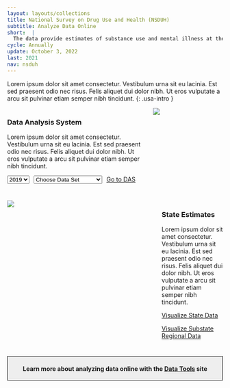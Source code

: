 ```yaml
---
layout: layouts/collections
title: National Survey on Drug Use and Health (NSDUH)
subtitle: Analyze Data Online
short:  |
  The data provide estimates of substance use and mental illness at the national, state, and substate levels. NSDUH data also help to identify the extent of substance use and mental illness among different subgroups, estimate trends over time, and determine the need for treatment services.
cycle: Annually
update: October 3, 2022
last: 2021
nav: nsduh
---
```

<style>
img {
    max-width: 100%;
    max-height: 100%;
}
.box1 { grid-area: box1; }
.box2 { grid-area: box2; }
.box3 { grid-area: box3; }
.box4 { grid-area: box4; }
.box5 { 
  grid-area: box5; 
  border: 1px solid #000;
  text-align: center;
  background-color: #eee;
}
.box6 { grid-area: box6; }
.box7 { grid-area: box7; }

@media screen and (max-width: 799px){
  .bento > div {
    margin-bottom: 15px;
  }
}

@media screen and (min-width: 800px){
  .bento {
    display: grid;
    grid-template-columns: auto;
    grid-template-rows: auto;
    column-gap: 20px;
    row-gap: 25px;
    grid-template-areas:
      "box2 box1 box1"
      "box3 box3 box4"
      "box5 box5 box5"
  }
</style>

Lorem ipsum dolor sit amet consectetur. Vestibulum urna sit eu lacinia. Est sed praesent odio nec risus. Felis aliquet dui dolor nibh. Ut eros vulputate a arcu sit pulvinar etiam semper nibh tincidunt. {: .usa-intro }

<div class="bento">
<div class="box1">
  <img src="https://place-hold.it/500x300" />
</div>
<div class="box2">
<h3>Data Analysis System</h3>
<p>Lorem ipsum dolor sit amet consectetur. Vestibulum urna sit eu lacinia. Est sed praesent odio nec risus. Felis aliquet dui dolor nibh. Ut eros vulputate a arcu sit pulvinar etiam semper nibh tincidunt.</p>
<p class="das-link" style="display: flex; gap: 10px; align-items: baseline;">
  <select class="usa-select" style="max-width: 100px;" name="options" id="options">
    <option value>2019</option>
    <option value="value1">2021</option>
    <option value="value2">2019</option>
    <option value="value3">2018</option>
  </select>
  <select class="usa-select" style="max-width: 160px;" name="options" id="options">
    <option value>Choose Data Set</option>
    <option value="value1">NSDUH: Public-use Data (2019)</option>
    <option value="value2">NSDUH: Combined Public-use File (2002-2019)</option>
    <option value="value3">NSDUH: 2-Year Restricted-use Data (2018-2019)</option>
    <option value="value3">NSDUH: 10-Year Substate Restricted-use Data (2010-2019)</option>
  </select>
  <a href="#" class="usa-button">Go to DAS</a>
</p>
</div>
<div class="box3">
  <img src="https://place-hold.it/500x300" />
</div>
<div class="box4">
<h3>State Estimates</h3>
<p>Lorem ipsum dolor sit amet consectetur. Vestibulum urna sit eu lacinia. Est sed praesent odio nec risus. Felis aliquet dui dolor nibh. Ut eros vulputate a arcu sit pulvinar etiam semper nibh tincidunt.</p>
<p><a href="#" class="usa-button">Visualize State Data</a></p>
<p>
  <a href="#" class="usa-button">Visualize Substate Regional Data</a>
</p>
</div>
<div class="box5">
<h4>Learn more about analyzing data online with the <a href="#">Data Tools</a> site</h4>
</div>
</div>